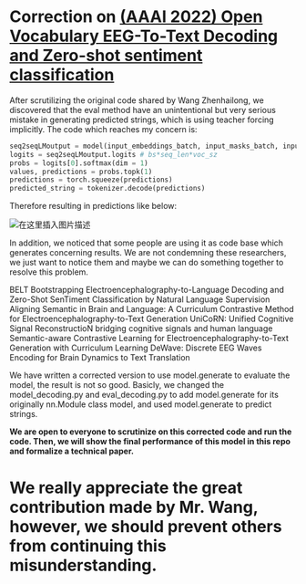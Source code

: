 # Correction on [(AAAI 2022) Open Vocabulary EEG-To-Text Decoding and Zero-shot sentiment classification](https://arxiv.org/abs/2112.02690)

After scrutilizing the original code shared by Wang Zhenhailong, we discovered that the eval method have an unintentional but very serious mistake in generating predicted strings, which is using teacher forcing implicitly. 
The code which reaches my concern is:


```python
seq2seqLMoutput = model(input_embeddings_batch, input_masks_batch, input_mask_invert_batch, target_ids_batch)
logits = seq2seqLMoutput.logits # bs*seq_len*voc_sz
probs = logits[0].softmax(dim = 1)
values, predictions = probs.topk(1)
predictions = torch.squeeze(predictions)
predicted_string = tokenizer.decode(predictions) 
```

Therefore resulting in predictions like below:

![在这里插入图片描述](https://img-blog.csdnimg.cn/39c3cad1650f41a3ba01948ac60700a4.png)


In addition, we noticed that some people are using it as code base which generates concerning results. We are not condemning these researchers, we just want to notice them and maybe we can do something together to resolve this problem. 

BELT Bootstrapping Electroencephalography-to-Language Decoding and Zero-Shot SenTiment Classification by Natural Language Supervision
Aligning Semantic in Brain and Language: A Curriculum Contrastive Method for Electroencephalography-to-Text Generation
UniCoRN: Unified Cognitive Signal ReconstructioN bridging cognitive signals and human language
Semantic-aware Contrastive Learning for Electroencephalography-to-Text Generation with Curriculum Learning
DeWave: Discrete EEG Waves Encoding for Brain Dynamics to Text Translation

We have written a corrected version to use model.generate to evaluate the model, the result is not so good. 
Basicly, we changed the model_decoding.py and eval_decoding.py to add model.generate for its originally nn.Module class model, and used model.generate to predict strings.

**We are open to everyone to scrutinize on this corrected code and run the code. Then, we will show the final performance of this model in this repo and formalize a technical paper.**
# We really appreciate the great contribution made by Mr. Wang, however, we should prevent others from continuing this misunderstanding. 


